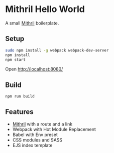 # Mithril Hello World

A small [Mithril](http://mithril.js.org/) boilerplate.

## Setup

```bash
sudo npm install -g webpack webpack-dev-server
npm install
npm start
```

Open [http://localhost:8080/](http://localhost:8080/)

## Build

```bash
npm run build
```

## Features

* [Mithril](http://mithril.js.org/) with a route and a link
* Webpack with Hot Module Replacement
* Babel with Env preset
* CSS modules and SASS
* EJS index template